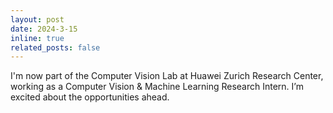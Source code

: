 ```yaml
---
layout: post
date: 2024-3-15
inline: true
related_posts: false
---
```


I'm now part of the Computer Vision Lab at Huawei Zurich Research Center, working as a Computer Vision & Machine Learning Research Intern. I’m excited about the opportunities ahead.
<!-- A simple inline announcement with Markdown emoji! :sparkles: :smile: -->
